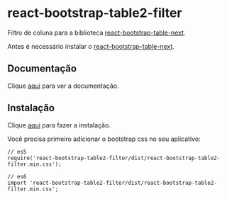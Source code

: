 # react-bootstrap-table2-filter

Filtro de coluna para a biblioteca [react-bootstrap-table-next](react-bootstrap-table-next.md).

Antes é necessário instalar o [react-bootstrap-table-next](react-bootstrap-table-next.md).

## Documentação

Clique [aqui](https://github.com/react-bootstrap-table/react-bootstrap-table2) para ver a documentação.

## Instalação

Clique [aqui](https://www.npmjs.com/package/react-bootstrap-table2-filter) para fazer a instalação.

Você precisa primeiro adicionar o bootstrap css no seu aplicativo:

```
// es5 
require('react-bootstrap-table2-filter/dist/react-bootstrap-table2-filter.min.css');
 
// es6
import 'react-bootstrap-table2-filter/dist/react-bootstrap-table2-filter.min.css';
```